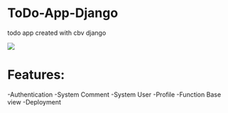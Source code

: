 # ToDo-App-Django
todo app created with cbv django

![](https://github.com/whomannn/ToDo-App-Django/blob/main/core/static/REC-14020510180409.gif)

# Features:
-Authentication 
-System Comment 
-System User 
-Profile 
-Function Base view
-Deployment
